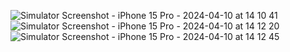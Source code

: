 ![Simulator Screenshot - iPhone 15 Pro - 2024-04-10 at 14 10 41](https://github.com/sumanthpalliboina/UIScrollViews/assets/85536329/a5ce4670-29fb-4a74-bfa1-fc148d98b73d)
![Simulator Screenshot - iPhone 15 Pro - 2024-04-10 at 14 12 20](https://github.com/sumanthpalliboina/UIScrollViews/assets/85536329/4492fb2d-2c4a-442b-b5c9-a1c04aebc03a)
![Simulator Screenshot - iPhone 15 Pro - 2024-04-10 at 14 12 45](https://github.com/sumanthpalliboina/UIScrollViews/assets/85536329/108340b5-0943-4499-8cda-6d2aca95472a)

